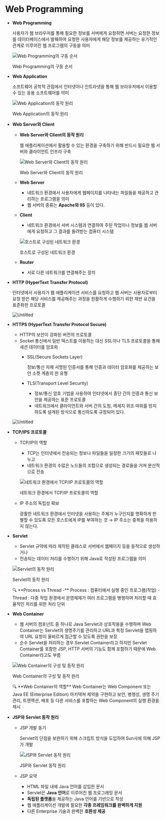 # Web Programming

- **Web Programming**
    
    사용자가 웹 브라우저를 통해 필요한 정보를 서버에게 요청하면 서버는 요청한 정보를 데이터베이스에서 발췌하여 요청한 사용자에게 해당 정보를 제공하는 유기적인 관계로 이루어진 웹 프로그램의 구동을 의미
    
    ![Web Programming의 구동 순서](https://github.com/eeeeeddy/JSP/assets/71869717/4e441db3-d2fd-4a32-b7e7-eb7d4fd44002)
    
    Web Programming의 구동 순서
    
- **Web Application**
    
    소프트웨어 공학적 관점에서 인터넷이나 인트라넷을 통해 웹 브라우저에서 이용할 수 있는 응용 소프트웨어를 의미
    
    ![Web Application의 동작 원리](https://github.com/eeeeeddy/JSP/assets/71869717/b062ad67-ed55-4572-b120-e2402a28e765)
    
    Web Application의 동작 원리
    
- **Web Server와 Client**
    - **Web Server와 Client의 동작 원리**
        
        웹 애플리케이션에서 활용할 수 있는 환경을 구축하기 위해 반드시 필요한 웹 서버와 클라이언트 인프라 구축
        
        ![Web Server와 Client의 동작 원리](https://github.com/eeeeeddy/JSP/assets/71869717/7f201df4-5e2e-4245-aebd-9e5c1ec192c6)
        
        Web Server와 Client의 동작 원리
        
    - **Web Server**
        - 네트워크 환경에서 사용자에게 웹페이지를 나타내는 파일들을 제공하고 관리하는 프로그램을 의미
        - 웹 서버의 종류는 **Apache와 IIS** 등이 있다.
    - **Client**
        - 네트워크 환경에서 서버 시스템과 연결하여 주된 작업이나 정보를 웹 서버에게 요청하고 그 결과를 돌려받는 컴퓨터 시스템
        
        ![호스트로 구성된 네트워크 환경](https://github.com/eeeeeddy/JSP/assets/71869717/f3452f95-ded1-4bab-b83f-55faaddcd6cf)
        
        호스트로 구성된 네트워크 환경
        
    - **Router**
        - 서로 다른 네트워크를 연결해주는 장치
        
- **HTTP (HyperText Transfer Protocol)**
    
    인터넷에서 사용자가 웹 애플리케이션 서비스를 요청하고 웹 서버는 사용자로부터 요청 받은 해당 서비스를 제공해주는 과정을 원활하게 수행하기 위한 제반 요건을 표준화한 프로토콜
    
    ![Untitled](https://github.com/eeeeeddy/JSP/assets/71869717/0ffca581-cbb4-4d01-a284-135ac8d71577)
    

- **HTTPS (HyperText Transfer Protocol Secure)**
    - HTTP의 보안이 강화된 버전의 프로토콜
    - Socket 통신에서 일반 텍스트를 이용하는 대신 SSL이나 TLS 프로토콜을 통해 세션 데이터를 암호화
        - SSL(Secure Sockets Layer)
            
            정보/통신 자체 서명된 인증서를 통해 인증과 데이터 암호화를 제공하는 보안 소켓 계층의 한 유형
            
        - TLS(Transport Level Security)
            - 정보/통신 암호 기법을 사용하여 인터넷에서 종단 간의 인증과 통신 보안을 제공하는 표준 프로토콜
            - 네트워크에서 클라이언트와 서버 간의 도청, 메세지 위조 따위를 방지하도록 설계된 방식으로 통신하도록 규정되어 있다.
    
    ![Untitled](https://github.com/eeeeeddy/JSP/assets/71869717/4239881e-e39b-49b5-8297-f85391603686)
    

- **TCP/IPS 프로토콜**
    - TCP/IP의 역할
        - TCP는 인터넷에서 전송되는 정보나 파일들을 일정한 크기의 패킷들로 나누고
        - 네트워크 환경의 수많은 노드들의 조합으로 생성되는 경로들을 거쳐 분산적으로 전송
        
        ![네트워크 환경에서 TCP/IP 프로토콜의 역할](https://github.com/eeeeeddy/JSP/assets/71869717/2bddd7a7-7725-4742-a242-a314876ceba0)
        
        네트워크 환경에서 TCP/IP 프로토콜의 역할
        
    - IP 주소의 독립성 확보
        
        광활한 네트워크 환경에서 인터넷을 사용하는 주체가 누구인지를 명확하게 판별할 수 있도록 모든 호스트에게 IP를 부여하는 것 → IP 주소는 중복을 허용하지 않는다.
        
- **Servlet**
    - Servlet 규약에 따라 제작된 클래스로 서버에서 웹페이지 등을 동적으로 생성하거나
    - 전송되는 데이터 처리를 수행하기 위해 Java로 작성된 프로그램을 의미
    
    ![Servlet의 동작 원리](https://github.com/eeeeeddy/JSP/assets/71869717/8c0b7499-e7b1-4845-a947-b373c782e3e7)
    
    Servlet의 동작 원리
    
    <aside>
    🔍 **Process vs Thread
    -** Process : 컴퓨터에서 실행 중인 프로그램(작업)
    - Thread : 다중 작업 환경에서 운영체제가 여러 프로그램을 병행하며 처리할 때 효율적인 처리를 위한 처리 단위
    
    </aside>
    

- **Web Container**
    - 웹 서버의 컴포넌트 중 하나로 Java Servlet과 상호작용을 수행하며 
    Web Container는 Servlet의 생명주기를 관리하고 URL과 특정 Servlet을 맵핑하여 
    URL 요청이 올바르게 접근할 수 있도록 권한을 보장
    - 순수 Servlet을 처리하는 경우 Servlet Container라고 하지만 Servlet Container를 포함한
    JSP, HTTP 서버의 기능도 함께 포함하기 때문에 Web Container라고도 부름
    
    ![Web Container의 구성 및 동작 원리](https://github.com/eeeeeddy/JSP/assets/71869717/de5a5e26-2155-43b3-8de8-80de9becf350)
    
    Web Container의 구성 및 동작 원리
    
    <aside>
    🔍 **Web Container의 역할**
    Web Container는 Web Component 또는 Java EE (Enterprise Edition) 아키텍쳐 제약을 
    구현하고 보안, 병행성, 생명 주기 관리, 트랜잭션, 배포 등 다른 서비스를 포함하는 
    Web Component의 실행 환경을 제시
    
    </aside>
    
- **JSP와 Servlet 동작 원리**
    - JSP 개발 동기
        
        Servlet의 단점을 보완하기 위해 스크립트 방식을 도입하여 Sun사에 의해 JSP가 개발
        
        ![JSP와 Servlet 동작 원리](https://github.com/eeeeeddy/JSP/assets/71869717/9e383c58-46ec-4e11-bdce-461a12db9995)
        
        JSP와 Servlet 동작 원리
        
    - JSP 요약
        - HTML 파일 내에 Java 언어를 삽입한 문서
        - Servlet은 **Java 언어**로 이루어진 웹 프로그래밍 문서
        - **독립된 플랫폼**을 제공하는 Java 언어를 기반으로 작성
        - 웹 애플리케이션 개발에 필요한 **각종 프레임워크를 완벽하게 지원**
        - 다른 Enterprise 기술과 완벽한 **호환성 제공**